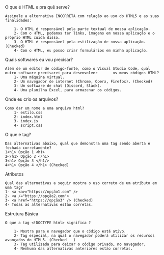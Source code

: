 O que é HTML e pra quê serve?

	Assinale a alternativa INCORRETA com relação ao uso do HTML5 e as suas finalidades:

		1- O HTML é responsável pela parte textual de nossa aplicação.
		2- Com o HTML, podemos ter links, imagens em nossa aplicação e o próprio HTML cuida disso.
		3- O HTML é responsável pela estilização de nossa aplicação. (Checked)
		4- Com o HTML, eu posso criar formulários em minha aplicação.

Quais softwares eu vou precisar?

	Além de um editor de código-fonte, como o Visual Studio Code, qual outro software precisarei para desenvolver 		os meus códigos HTML?
		1- Uma máquina virtual.
		2- Um navegador de internet (Chrome, Opera, Firefox). (Checked)
		3- Um software de chat (Discord, Slack).
		4- Uma planilha Excel, para armazenar os códigos.
		
Onde eu crio os arquivos?

	Como dar um nome a uma arquivo html?
		1- estilo.css
		2- index.html
		3- index.js
		4- script.css
		
O que é tag?

	Das alternativas abaixo, qual que demonstra uma tag sendo aberta e fechada corretamente?
	1<h1> Opção 1 <h1>
	2</h1> Opção 2 </h1>
	3<h1> Opção 3 </h1/>
	4<h1> Opção 4 </h1> (Checked)
	
Atributos

	Qual das alternativas a seguir mostra o uso correto de um atributo em uma tag?
	1- <a <a>="https://opção1.com" />
	2- <a /="https://opção2.com">
	3- <a href="https://opção3" /> (Checked)
	4- Todas as alternativas estão corretas.
	
Estrutura Básica

	O que a tag <!DOCTYPE html> significa ?
	
		1- Mostra para o navegador que o código está ativo.
		2- Tag especial, na qual o navegador poderá utilizar os recursos avançados do HTML5. (Checked	)
		3- Tag utilizada para deixar o código privado, no navegador.
		4- Nenhuma das alternativas anteriores estão corretas.


